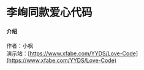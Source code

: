 # 李峋同款爱心代码

#### 介绍
作者：小枫 <br>
演示站：[https://www.xfabe.com/YYDS/Love-Code](https://www.xfabe.com/YYDS/Love-Code)

